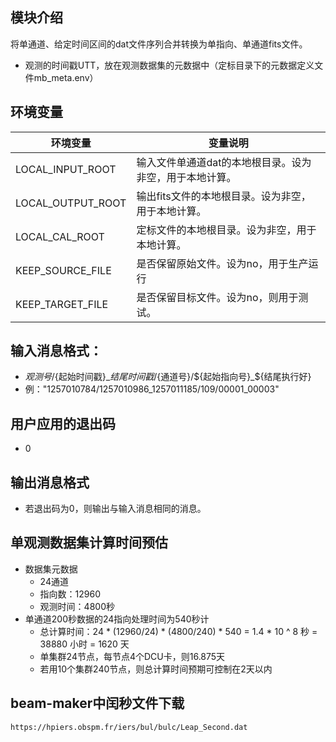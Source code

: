 ## 模块介绍
将单通道、给定时间区间的dat文件序列合并转换为单指向、单通道fits文件。

- 观测的时间戳UTT，放在观测数据集的元数据中（定标目录下的元数据定义文件mb_meta.env）

## 环境变量

| 环境变量              | 变量说明                        |
|-------------------|-----------------------------|
| LOCAL_INPUT_ROOT  | 输入文件单通道dat的本地根目录。设为非空，用于本地计算。  |
| LOCAL_OUTPUT_ROOT | 输出fits文件的本地根目录。设为非空，用于本地计算。 |
| LOCAL_CAL_ROOT    | 定标文件的本地根目录。设为非空，用于本地计算。     |
| KEEP_SOURCE_FILE  | 是否保留原始文件。设为no，用于生产运行        |
| KEEP_TARGET_FILE  | 是否保留目标文件。设为no，则用于测试。        |

## 输入消息格式：
  - ${观测号}/${起始时间戳}_${结尾时间戳}/${通道号}/${起始指向号}_${结尾执行好}
  - 例："1257010784/1257010986_1257011185/109/00001_00003"

## 用户应用的退出码
- 0 
## 输出消息格式
- 若退出码为0，则输出与输入消息相同的消息。

## 单观测数据集计算时间预估
- 数据集元数据
  - 24通道
  - 指向数：12960
  - 观测时间：4800秒
- 单通道200秒数据的24指向处理时间为540秒计
  - 总计算时间：24 * (12960/24) * (4800/240) * 540 = 1.4 * 10 ^ 8 秒 = 38880 小时 = 1620 天
  - 单集群24节点，每节点4个DCU卡，则16.875天
  - 若用10个集群240节点，则总计算时间预期可控制在2天以内


## beam-maker中闰秒文件下载

```sh
https://hpiers.obspm.fr/iers/bul/bulc/Leap_Second.dat
```